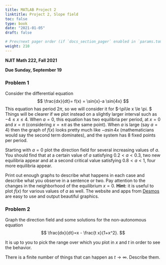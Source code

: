 ```yaml
---
title: MATLAB Project 2
linktitle: Project 2, Slope field
toc: false
type: book
date: "2021-01-05"
draft: false

# Prev/next pager order (if `docs_section_pager` enabled in `params.toml`)
weight: 210
---
```


__NJIT Math 222, Fall 2021__

__Due Sunday, September 19__ 

### Problem 1

Consider the differential equation
$$
\frac{dx}{dt}= f(x) = \sin{x}-a \sin{4x}
$$
This equation has period  $2\pi$, so we will consider it for $-\pi\le x \le \pi. $ Things will be clearer if we plot instead on a slightly larger interval such as $-4\le x \le 4$. When $a=0$, this equation has two equilibria per period, at $x=0$ and $x=\pi$ (considering $x=\pm\pi$ as the same point). When $a$ is large (say $a=4$) then the  graph of $f(x)$ looks pretty much like $-a\sin{4x}$ (mathematicians would say the second term dominates), and the system has 8 fixed points per period.

Starting with $a=0$ plot the direction field for several increasing values of $a$. You should find that at a certain value of $a$ satisfying  $0.2<a<0.3$, two new equilibria appear and at a second critical value satisfying $0.8<a<1$, four more equilibria appear. 

Print out enough graphs to describe what happens in each case and describe what you observe in a sentence or two. Pay attention to the changes in the neighborhood of the equilibrium $x=0$. **Hint:** it is useful to plot $f(x)$ for various values of $a$ as well. The website and apps from [Desmos](https://www.desmos.com) are easy to use and output beautiful graphics.

### Problem 2

Graph the direction field and some solutions for the non-autonomous equation
$$
\frac{dx}{dt}=x - \frac{t x}{1+x^2}.
$$

It is up to you to pick the range over which you plot in $x$ and $t$ in order to see the behavior.

There is a finite number of things that can happen as $t\to\infty$. Describe them.

